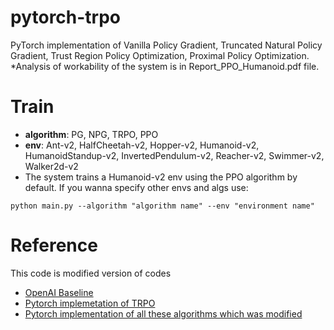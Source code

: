 # pytorch-trpo
PyTorch implementation of Vanilla Policy Gradient, Truncated Natural Policy Gradient, Trust Region Policy Optimization, Proximal Policy Optimization.
*Analysis of workability of the system is in Report_PPO_Humanoid.pdf file.

# Train
* **algorithm**: PG, NPG, TRPO, PPO
* **env**: Ant-v2, HalfCheetah-v2, Hopper-v2, Humanoid-v2, HumanoidStandup-v2, InvertedPendulum-v2, Reacher-v2, Swimmer-v2, Walker2d-v2
* The system trains a Humanoid-v2 env using the PPO algorithm by default. If you wanna specify other envs and algs use:
~~~
python main.py --algorithm "algorithm name" --env "environment name"
~~~

# Reference
This code is modified version of codes
* [OpenAI Baseline](https://github.com/openai/baselines/tree/master/baselines/trpo_mpi)
* [Pytorch implemetation of TRPO](https://github.com/ikostrikov/pytorch-trpo)
* [Pytorch implementation of all these algorithms which was modified](https://github.com/dnddnjs/mujoco-pg)
